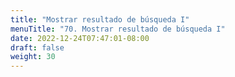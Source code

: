 ```yaml
---
title: "Mostrar resultado de búsqueda I"
menuTitle: "70. Mostrar resultado de búsqueda I"
date: 2022-12-24T07:47:01-08:00
draft: false
weight: 30
---
```

